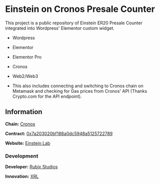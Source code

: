 # Einstein on Cronos Presale Counter

This project is a public repository of Einstein ER20 Presale Counter integrated into Wordpress' Elementor custom widget.

- Wordpress
- Elementor
- Elementor Pro
- Cronos
- Web2/Web3

- This also includes connecting and switching to Cronos chain on Metamask and checking for Gas prices from Cronos' API (Thanks Crypto.com for the API endpoint).

## Information

**Chain:** [Cronos](https://cronos.org/)

**Contract:** [0x7a203020bf188a0dc5948a5125722789](https://cronoscan.com/token/0x7a203020bf188a0dc5948a5125722789cad63cf2)

**Website:** [Einstein Lab](https://einsteinlab.tech/)

### Development

**Developer:** [Rubix Studios](https://www.rubixstudios.com.au)

**Innovation:** [XRL](https://xrl.au)